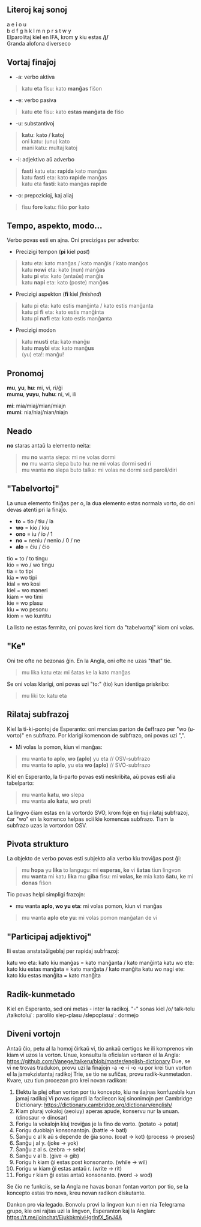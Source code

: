 ## Literoj kaj sonoj

a e i o u  
b d f g h k l m n p r s t w y  
Elparolitaj kiel en IFA, krom **y** kiu estas **/j/**  
Granda alofona diverseco  



## Vortaj finaĵoj

* -a: verbo aktiva  

> katu **eta** fisu: kato **manĝas** fiŝon  

* -e: verbo pasiva  

> katu **ete** fisu: kato **estas manĝata de** fiŝo  

* -u: substantivoj  

> **katu**: **kato / katoj**  
> oni katu: (unu) kato  
> mani katu: multaj katoj  

* -i: adjektivo aŭ adverbo

> **fasti** katu eta: **rapida** kato manĝas  
> katu **fasti** eta: kato **rapide** manĝas  
> katu eta **fasti**: kato manĝas **rapide**  

* -o: prepozicioj, kaj aliaj  

> fisu **foro** katu: fiŝo **por** kato  


## Tempo, aspekto, modo...

Verbo povas esti en ajna. Oni precizigas per adverbo:  

* Precizigi tempon (**pi** kiel *past*)

>  katu eta: kato manĝas / kato manĝis / kato manĝos  
>  katu **nowi** eta: kato (nun) manĝ**as**  
>  katu **pi** eta: kato (antaŭe) manĝ**is**  
>  katu **napi** eta: kato (poste) manĝ**os**  

* Precizigi aspekton (**fi** kiel *finished*)

>  katu pi eta: kato estis manĝinta / kato estis manĝanta  
>  katu pi **fi** eta: kato estis manĝ**i**nta  
>  katu pi **nafi** eta: kato estis manĝ**a**nta  

* Precizigi modon

>  katu **musti** eta: kato manĝ**u**  
>  katu **maybi** eta: kato manĝ**us**  
>  (yu) eta!: manĝu!  


## Pronomoj


**mu**, **yu**, **hu**: mi, vi, ri/ĝi   
**mumu**, **yuyu**, **huhu**: ni, vi, ili  

**mi**: mia/miaj/mian/miajn  
**mumi**: nia/niaj/nian/niajn  


## Neado

**no** staras antaŭ la elemento neita:
>  mu **no** wanta slepa: mi ne volas dormi  
>  **no** mu wanta slepa buto hu: ne mi volas dormi sed ri  
>  mu wanta **no** slepa buto talka: mi volas ne dormi sed paroli/diri  


## "Tabelvortoj"

La unua elemento finiĝas per o, la dua elemento estas normala vorto, do oni devas atenti pri la finaĵo. 

* **to** = tio / tiu / la  
* **wo** = kio / kiu  
* **ono** = iu / io / 1  
* **no** = neniu / nenio / 0 / ne  
* **alo** = ĉiu / ĉio  

tio = to / to tingu  
kio = wo / wo tingu  
tia = to tipi  
kia = wo tipi  
kial = wo kosi  
kiel = wo maneri  
kiam = wo timi  
kie = wo plasu  
kiu = wo pesonu  
kiom = wo kuntitu  

La listo ne estas fermita, oni povas krei tiom da "tabelvortoj" kiom oni volas.

## "Ke"

Oni tre ofte ne bezonas ĝin. En la Angla, oni ofte ne uzas "that" tie.

> mu lika katu eta: mi ŝatas ke la kato manĝas

Se oni volas klarigi, oni povas uzi "to:" (tio) kun identiga priskribo:

> mu liki to: katu eta


## Rilataj subfrazoj

Kiel la ti-ki-pontoj de Esperanto: oni mencias parton de ĉeffrazo per "wo (u-vorto)" en subfrazo. Por klarigi komencon de subfrazo, oni povas uzi ",".

*  Mi volas la pomon, kiun vi manĝas: 
 
>    mu wanta **to aplo**, **wo (aplo)** yu eta // OSV-subfrazo  
>    mu wanta **to aplo**, yu eta **wo (aplo)** // SVO-subfrazo  
    
Kiel en Esperanto, la ti-parto povas esti neskribita, aŭ povas esti alia tabelparto:

> mu wanta **katu**, **wo** slepa  
> mu wanta **alo katu**, **wo** preti  


La lingvo ĉiam estas en la vortordo SVO, krom foje en tiuj rilataj subfrazoj, ĉar "wo" en la komenco helpas scii kie komencas subfrazo. Tiam la subfrazo uzas la vortordon OSV.


## Pivota strukturo

La objekto de verbo povas esti subjekto alia verbo kiu troviĝas post ĝi:

>  mu **hopa** yu **lika** to langugu: mi **esperas, ke** vi **ŝatas** tiun lingvon  
>  mu **wanta** mi katu **lika** mu **giba** fisu: mi **volas, ke** mia kato **ŝatu, ke** mi **donas** fiŝon  
 

Tio povas helpi simpligi frazojn:

* mu wanta **aplo, wo yu eta**: mi volas pomon, kiun vi manĝas  

> mu wanta **aplo ete yu**: mi volas pomon manĝatan de vi


## "Participaj adjektivoj"

Ili estas anstataŭigeblaj per rapidaj subfrazoj:

katu wo eta: kato kiu manĝas = kato manĝanta / kato manĝinta
katu wo ete: kato kiu estas manĝata = kato manĝata / kato manĝita
katu wo nagi ete: kato kiu estas manĝita = kato manĝita


## Radik-kunmetado

Kiel en Esperanto, sed oni metas - inter la radikoj. "-" sonas kiel /o/
  talk-tolu /talkotolu/ : parolilo
  slep-plasu /slepoplasu/ : dormejo


## Diveni vortojn

Antaŭ ĉio, petu al la homoj ĉirkaŭ vi, tio ankaŭ certigos ke ili komprenos vin kiam vi uzos la vorton.
Unue, konsultu la oficialan vortaron el la Angla: https://github.com/Vanege/talkeru/blob/master/english-dictionary
Due, se vi ne trovas tradukon, provu uzi la finaĵojn -a -e -i -o -u por krei tiun vorton el la jamekzistantaj radikoj
Trie, se tio ne sufiĉas, provu radik-kunmetadon.
Kvare, uzu tiun procezon pro krei novan radikon:

1) Elektu la plej oftan vorton por tiu koncepto, kiu ne ŝajnas konfuzebla kun jamaj radikoj
  Vi povas rigardi la facilecon kaj sinonimojn per Cambridge Dictionary: https://dictionary.cambridge.org/dictionary/english/
2) Kiam pluraj vokaloj (aeoiuy) aperas apude, konservu nur la unuan. (dinosaur -> dinosar)
3) Forigu la vokalojn kiuj troviĝas je la fino de vorto. (potato -> potat)
4) Forigu duoblajn konsonantojn. (battle -> batl)
5) Ŝanĝu c al k aŭ s depende de ĝia sono. (coat -> kot) (process -> proses)
6) Ŝanĝu j al y. (joke -> yok)
7) Ŝanĝu z al s. (zebra -> sebr)
8) Ŝanĝu v al b. (give -> gib)
9) Forigu h kiam ĝi estas post konsonanto. (while -> wil)
10) Forigu w kiam ĝi estas antaŭ r. (write -> rit)
11) Forigu r kiam ĝi estas antaŭ konsonanto. (word -> wod)

Se ĉio ne funkciis, se la Angla ne havas bonan fontan vorton por tio, se la koncepto estas tro nova, kreu novan radikon diskutante.


Dankon pro via legado.
Bonvolu provi la lingvon kun ni en nia Telegrama grupo, kie oni rajtas uzi la lingvon, Esperanton kaj la Anglan:
https://t.me/joinchat/EjukbkmivHgrInfX_5nJ4A
